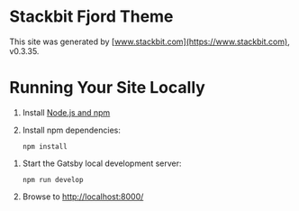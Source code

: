 # Stackbit Fjord Theme

This site was generated by [www.stackbit.com](https://www.stackbit.com), v0.3.35.

# Running Your Site Locally

1.  Install [Node.js and npm](https://nodejs.org/en/)

1.  Install npm dependencies:

        npm install

1)  Start the Gatsby local development server:

        npm run develop

1)  Browse to [http://localhost:8000/](http://localhost:8000/)
